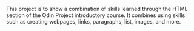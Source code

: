 This project is to show a combination of skills learned through the HTML section of the Odin Project introductory course. It combines using skills such as creating webpages, links, paragraphs, list, images, and more.